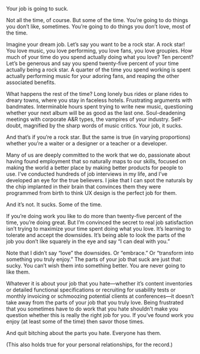 

Your job is going to suck.

Not all the time, of course. But some of the time. You’re going to do things you don’t like,
sometimes. You’re going to do things you don’t love, most of the time.

Imagine your dream job. Let’s say you want to be a rock star. A rock star! You love music, you love
performing, you love fans, you love groupies. How much of your time do you spend actually doing what you love?
Ten percent? Let’s be generous and say you spend twenty-five percent of your time actually being a rock
star. A quarter of the time you spend working is spent actually performing music for your adoring fans, and
reaping the other associated benefits.

What happens the rest of the time? Long lonely bus rides or plane rides to dreary towns, where you stay in
faceless hotels. Frustrating arguments with bandmates. Interminable hours spent trying to write new music,
questioning whether your next album will be as good as the last one. Soul-deadening meetings with corporate
A&R types, the vampires of your industry. Self-doubt, magnified by the sharp words of music critics. Your job,
it sucks.

And that’s if you’re a rock star. But the same is true (in varying proportions) whether
you’re a waiter or a designer or a teacher or a developer.

Many of us are deeply committed to the work that we do, passionate about having found employment that so
naturally maps to our skills, focused on making the world a better place by making better products for people
to use. I’ve conducted hundreds of job interviews in my life, and I’ve developed an eye for the
true believers. I joke that I can spot the naturals by the chip implanted in their brain that convinces them
they were programmed from birth to think UX design is the perfect job for them.

And it’s not. It sucks. Some of the time.

If you’re doing work you like to do more than twenty-five percent of the time, you’re doing great.
But I’m convinced the secret to real job satisfaction isn’t trying to maximize your time spent
doing what you love. It’s learning to tolerate and accept the downsides. It’s being able to look
the parts of the job you don’t like squarely in the eye and say “I can deal with you.”

Note that I didn’t say “love” the downsides. Or “embrace.” Or “transform
into something you truly enjoy.” The parts of your job that suck are just that: sucky. You can’t
wish them into something better. You are never going to like them.

Whatever it is about your job that you hate—whether it’s content inventories or detailed functional
specifications or recruiting for usability tests or monthly invoicing or schmoozing potential clients at
conferences—it doesn’t take away from the parts of your job that you truly love. Being frustrated that
you sometimes have to do work that you hate shouldn’t make you question whether this is really the right
job for you. If you’ve found work you enjoy (at least some of the time) then savor those times.

And quit bitching about the parts you hate. Everyone has them.

(This also holds true for your personal relationships, for the record.)